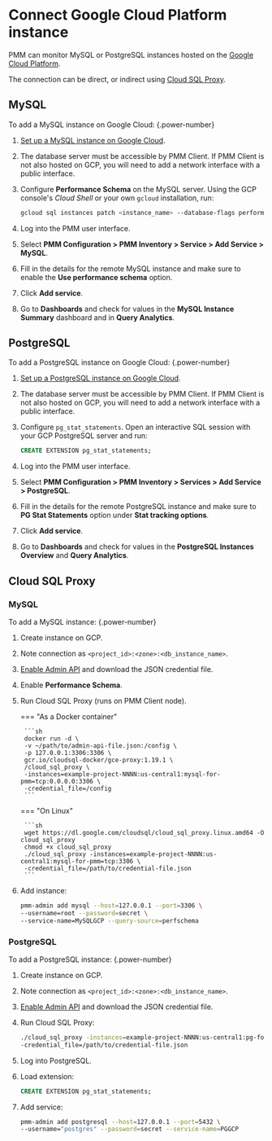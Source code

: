 # Connect Google Cloud Platform instance

PMM can monitor MySQL or PostgreSQL instances hosted on the [Google Cloud Platform][GOOGLE_CLOUD].

The connection can be direct, or indirect using [Cloud SQL Proxy][GOOGLE_CLOUD_SQL_PROXY].

## MySQL

To add a MySQL instance on Google Cloud:
{.power-number}

1. [Set up a MySQL instance on Google Cloud][GOOGLE_CLOUD_MYSQL].

2. The database server must be accessible by PMM Client. If PMM Client is not also hosted on GCP, you will need to add a network interface with a public interface.

3. Configure **Performance Schema** on the MySQL server. Using the GCP console's *Cloud Shell* or your own `gcloud` installation, run:

    ```sh
    gcloud sql instances patch <instance_name> --database-flags performance_schema=on
    ```

4. Log into the PMM user interface.

5. Select **PMM Configuration > PMM Inventory >  Service > Add Service > MySQL**.

6. Fill in the details for the remote MySQL instance and make sure to enable the **Use performance schema** option.
7. Click **Add service**.

8. Go to **Dashboards** and check for values in the **MySQL Instance Summary** dashboard and in **Query Analytics**.

## PostgreSQL

To add a PostgreSQL instance on Google Cloud:
{.power-number}

1. [Set up a PostgreSQL instance on Google Cloud][GOOGLE_CLOUD_POSTGRESQL].

2. The database server must be accessible by PMM Client. If PMM Client is not also hosted on GCP, you will need to add a network interface with a public interface.

3. Configure `pg_stat_statements`. Open an interactive SQL session with your GCP PostgreSQL server and run:

    ```sql
    CREATE EXTENSION pg_stat_statements;
    ```

4. Log into the PMM user interface.

5. Select **PMM Configuration > PMM Inventory > Services > Add Service > PostgreSQL**.

6. Fill in the details for the remote PostgreSQL instance and make sure to **PG Stat Statements** option under **Stat tracking options**.

7. Click **Add service**.

8. Go to **Dashboards** and check for values in the **PostgreSQL Instances Overview**  and **Query Analytics**.

## Cloud SQL Proxy

### MySQL

To add a MySQL instance:
{.power-number}

1. Create instance on GCP.

2. Note connection as `<project_id>:<zone>:<db_instance_name>`.

3. [Enable Admin API][GOOGLE_CLOUD_ADMIN_API] and download the JSON credential file.

4. Enable **Performance Schema**.

5. Run Cloud SQL Proxy (runs on PMM Client node).

    === "As a Docker container"

        ```sh
        docker run -d \
        -v ~/path/to/admin-api-file.json:/config \
        -p 127.0.0.1:3306:3306 \
        gcr.io/cloudsql-docker/gce-proxy:1.19.1 \
        /cloud_sql_proxy \
        -instances=example-project-NNNN:us-central1:mysql-for-pmm=tcp:0.0.0.0:3306 \
        -credential_file=/config
        ```

    === "On Linux"

        ```sh
        wget https://dl.google.com/cloudsql/cloud_sql_proxy.linux.amd64 -O cloud_sql_proxy
        chmod +x cloud_sql_proxy
        ./cloud_sql_proxy -instances=example-project-NNNN:us-central1:mysql-for-pmm=tcp:3306 \
        -credential_file=/path/to/credential-file.json
        ```

6. Add instance:

    ```sh
    pmm-admin add mysql --host=127.0.0.1 --port=3306 \
    --username=root --password=secret \
    --service-name=MySQLGCP --query-source=perfschema
    ```

### PostgreSQL

To add a PostgreSQL instance:
{.power-number}

1. Create instance on GCP.

2. Note connection as `<project_id>:<zone>:<db_instance_name>`.

3. [Enable Admin API][GOOGLE_CLOUD_ADMIN_API] and download the JSON credential file.

4. Run Cloud SQL Proxy:

    ```sh
    ./cloud_sql_proxy -instances=example-project-NNNN:us-central1:pg-for-pmm=tcp:5432 \
    -credential_file=/path/to/credential-file.json
    ```

5. Log into PostgreSQL.

6. Load extension:

    ```sql
    CREATE EXTENSION pg_stat_statements;
    ```

7. Add service:

    ```sh
    pmm-admin add postgresql --host=127.0.0.1 --port=5432 \
    --username="postgres" --password=secret --service-name=PGGCP
    ```

[GOOGLE_CLOUD_SQL]: https://cloud.google.com/sql
[GOOGLE_CLOUD]: https://cloud.google.com/
[GOOGLE_CLOUD_MYSQL]: https://cloud.google.com/sql/docs/mysql/quickstart
[GOOGLE_CLOUD_POSTGRESQL]: https://cloud.google.com/sql/docs/postgres/quickstart
[GOOGLE_CLOUD_SQL_PROXY]: https://cloud.google.com/sql/docs/mysql/connect-overview#cloud_sql_proxy
[GOOGLE_CLOUD_ADMIN_API]: https://cloud.google.com/sql/docs/mysql/admin-api#console
